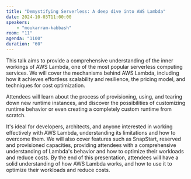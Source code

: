 ```yaml
---
title: "Demystifying Serverless: A deep dive into AWS Lambda"
date: 2024-10-03T11:00:00
speakers:
    - "moukarram-kabbash"
room: "11"
agenda: "1100"
duration: "60"
---
```


This talk aims to provide a comprehensive understanding of the inner workings of AWS Lambda, one of the most popular serverless computing services. We will cover the mechanisms behind AWS Lambda, including how it achieves effortless scalability and resilience, the pricing model, and techniques for cost optimization. 

Attendees will learn about the process of provisioning, using, and tearing down new runtime instances, and discover the possibilities of customizing runtime behavior or even creating a completely custom runtime from scratch.

It's ideal for developers, architects, and anyone interested in working effectively with AWS Lambda, understanding its limitations and how to overcome them. We will also cover features such as SnapStart, reserved and provisioned capacities, providing attendees with a comprehensive understanding of Lambda's behavior and how to optimize their workloads and reduce costs. By the end of this presentation, attendees will have a solid understanding of how AWS Lambda works, and how to use it to optimize their workloads and reduce costs.